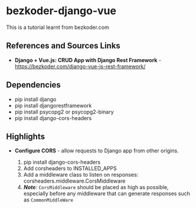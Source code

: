 # bezkoder-django-vue
This is a tutorial learnt from bezkoder.com

## References and Sources Links

* **Django + Vue.js: CRUD App with Django Rest Framework** - <https://bezkoder.com/django-vue-js-rest-framework/>

## Dependencies

* pip install django
* pip install djangorestframework
* pip install psycopg2 or psycopg2-binary
* pip install django-cors-headers

## Highlights

* **Configure CORS** - allow requests to Django app from other origins.

    1. pip install django-cors-headers
    2. Add corsheaders to INSTALLED_APPS
    3. Add a middleware class to listen on responses: corsheaders.middleware.CorsMiddleware
    4. **_Note_**: ```CorsMiddleware``` should be placed as high as possible, especially before any middleware that can generate responses such as ```CommonMiddleWare```
